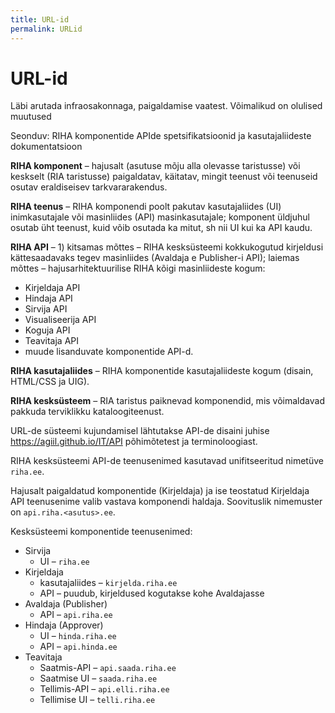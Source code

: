 ```yaml
---
title: URL-id
permalink: URLid
---
```


# URL-id

<p class='staatus'>Läbi arutada infraosakonnaga, paigaldamise vaatest. Võimalikud on olulised muutused</p>

<p class='rem'>Seonduv: RIHA komponentide APIde spetsifikatsioonid ja kasutajaliideste dokumentatsioon</p>

__RIHA komponent__ – hajusalt (asutuse mõju alla olevasse taristusse) või keskselt (RIA taristusse) paigaldatav, käitatav, mingit teenust või teenuseid osutav eraldiseisev tarkvararakendus.

__RIHA teenus__ – RIHA komponendi poolt pakutav kasutajaliides (UI) inimkasutajale või masinliides (API) masinkasutajale; komponent üldjuhul osutab üht teenust, kuid võib osutada ka mitut, sh nii UI kui ka API kaudu.

__RIHA API__ – 1) kitsamas mõttes – RIHA kesksüsteemi kokkukogutud kirjeldusi kättesaadavaks tegev masinliides (Avaldaja e Publisher-i API); laiemas mõttes – hajusarhitektuurilise RIHA kõigi masinliideste kogum:

- Kirjeldaja API
- Hindaja API
- Sirvija API
- Visualiseerija API
- Koguja API
- Teavitaja API
- muude lisanduvate komponentide API-d.

__RIHA kasutajaliides__ – RIHA komponentide kasutajaliideste kogum (disain, HTML/CSS ja UIG).

__RIHA kesksüsteem__ – RIA taristus paiknevad komponendid, mis võimaldavad pakkuda terviklikku kataloogiteenust.

URL-de süsteemi kujundamisel lähtutakse API-de disaini juhise https://agiil.github.io/IT/API põhimõtetest ja terminoloogiast.

RIHA kesksüsteemi API-de teenusenimed kasutavad unifitseeritud nimetüve `riha.ee`.

Hajusalt paigaldatud komponentide (Kirjeldaja) ja ise teostatud Kirjeldaja API teenusenime valib vastava komponendi haldaja. Soovituslik nimemuster on `api.riha.<asutus>.ee`.

Kesksüsteemi komponentide teenusenimed:

- Sirvija
  - UI – `riha.ee`
- Kirjeldaja
  - kasutajaliides – `kirjelda.riha.ee`
  - API – puudub, kirjeldused kogutakse kohe Avaldajasse
- Avaldaja (Publisher)
  - API – `api.riha.ee`
- Hindaja (Approver)
  - UI – `hinda.riha.ee`
  - API – `api.hinda.ee`
- Teavitaja
  - Saatmis-API – `api.saada.riha.ee`
  - Saatmise UI – `saada.riha.ee`
  - Tellimis-API – `api.elli.riha.ee`
  - Tellimise UI – `telli.riha.ee`


